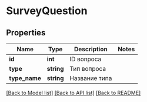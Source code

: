 # SurveyQuestion

## Properties
Name | Type | Description | Notes
------------ | ------------- | ------------- | -------------
**id** | **int** | ID вопроса | 
**type** | **string** | Тип вопроса | 
**type_name** | **string** | Название типа | 

[[Back to Model list]](../README.md#documentation-for-models) [[Back to API list]](../README.md#documentation-for-api-endpoints) [[Back to README]](../README.md)


